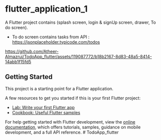 # flutter_application_1

A Flutter project contains (splash screen, login & signUp screen, drawer, To do screen).
 * To do screen contains tasks from API : https://jsonplaceholder.typicode.com/todos



https://github.com/Atheer-Almazrui/TodoApp_flutter/assets/119087772/b18b2167-8d83-48a5-8414-14abb1f15fd5



## Getting Started

This project is a starting point for a Flutter application.

A few resources to get you started if this is your first Flutter project:

- [Lab: Write your first Flutter app](https://docs.flutter.dev/get-started/codelab)
- [Cookbook: Useful Flutter samples](https://docs.flutter.dev/cookbook)

For help getting started with Flutter development, view the
[online documentation](https://docs.flutter.dev/), which offers tutorials,
samples, guidance on mobile development, and a full API reference.
#   T o d o A p p _ f l u t t e r 
 
 
